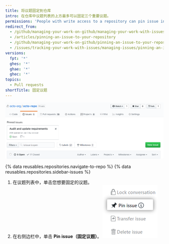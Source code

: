 ```yaml
---
title: 将议题固定到仓库
intro: 在仓库中议题列表的上方最多可以固定三个重要议题。
permissions: 'People with write access to a repository can pin issue in the repository. {% data reusables.enterprise-accounts.emu-permission-repo %}'
redirect_from:
  - /github/managing-your-work-on-github/managing-your-work-with-issues-and-pull-requests/pinning-an-issue-to-your-repository
  - /articles/pinning-an-issue-to-your-repository
  - /github/managing-your-work-on-github/pinning-an-issue-to-your-repository
  - /issues/tracking-your-work-with-issues/managing-issues/pinning-an-issue-to-your-repository
versions:
  fpt: '*'
  ghes: '*'
  ghae: '*'
  ghec: '*'
topics:
  - Pull requests
shortTitle: 固定议题
---
```


![固定的议题](/assets/images/help/issues/pinned-issues.png)

{% data reusables.repositories.navigate-to-repo %}
{% data reusables.repositories.sidebar-issues %}
1. 在议题列表中，单击您想要固定的议题。
2. 在右侧边栏中，单击 **Pin issue（固定议题）**。 ![用于固定议题的按钮](/assets/images/help/repository/pin-issue.png)

